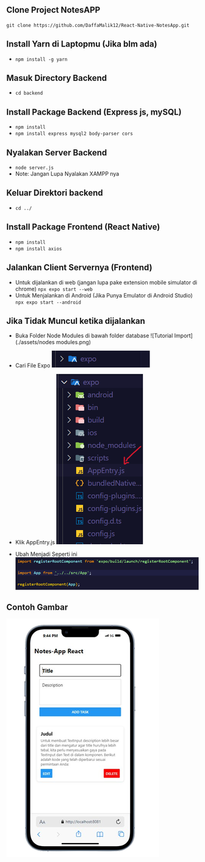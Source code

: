 ## Clone Project NotesAPP

`git clone https://github.com/DaffaMalik12/React-Native-NotesApp.git`

## Install Yarn di Laptopmu (Jika blm ada)

- `npm install -g yarn`

## Masuk Directory Backend

- `cd backend`

## Install Package Backend (Express js, mySQL)

- `npm install`
- `npm install express mysql2 body-parser cors`

## Nyalakan Server Backend

- `node server.js`
- Note: Jangan Lupa Nyalakan XAMPP nya

## Keluar Direktori backend

- `cd ../`

## Install Package Frontend (React Native)

- `npm install`
- `npm install axios`

## Jalankan Client Servernya (Frontend)

- Untuk dijalankan di web (jangan lupa pake extension mobile simulator di chrome) `npx expo start --web`
- Untuk Menjalankan di Android (Jika Punya Emulator di Android Studio) `npx expo start --android`

## Jika Tidak Muncul ketika dijalankan

- Buka Folder Node Modules di bawah folder database
  ![Tutorial Import](./assets/nodes modules.png)

- Cari File Expo
  ![Tutorial Import](./assets/expo.png)

- Klik AppEntry.js
  ![Tutorial Import](./assets/appentry.png)

- Ubah Menjadi Seperti ini
  ![Tutorial Import](./assets/ubah.png)

## Contoh Gambar

![NotesApp](./assets/foto-notes.png)
